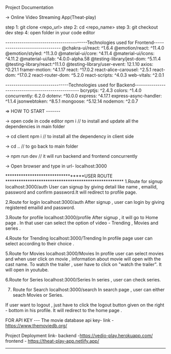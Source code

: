Project Documentation


-> Online Video Streaming App(Theat-play)

step 1: git clone <repo_url>
step 2: cd <repo_name>
step 3: git checkout dev
step 4: open folder in your code editor

----------------------------------------Technologies used for Frontend--------------------------------
@chakra-ui/react: ^1.6.4
@emotion/react: ^11.4.0
@emotion/styled: ^11.3.0
@material-ui/core: ^4.11.4
@material-ui/icons: ^4.11.2
@material-ui/lab: ^4.0.0-alpha.58
@testing-library/jest-dom: ^5.11.4
@testing-library/react:^11.1.0
@testing-library/user-event: 12.1.10
axios: ^0.21.1
framer-motion: ^4.1.17
react: ^17.0.2
react-alice-carousel: ^2.5.1
react-dom: ^17.0.2
react-router-dom: ^5.2.0
react-scripts: ^4.0.3
web-vitals: ^2.0.1

-------------------------------Technologies used for Backend---------------------------------------------------
bcryptjs: ^2.4.3
colors: ^1.4.0
concurrently: 6.2.0
dotenv: ^10.0.0
express: ^4.17.1
express-async-handler: ^1.1.4
jsonwebtoken: ^8.5.1
mongoose: ^5.12.14
nodemon: ^2.0.7

=> HOW TO START -------

-> open code in code editor 
npm i               // to install and update all the dependencies in main folder

-> cd client
npm i               // to install all the dependency in client side

-> cd ..            // to go back to main folder

-> npm run dev     // it will run  backend and frontend concurrently

-> Open browser and type in url-
localhost:3000 



**********************************USER ROUTE *****************************************************
1.Route for signup
localhost:3000/auth
User can signup by giving detail like name , emailid, password and confirm password.It will redirect to profile page. 

2.Route for login
localhost:3000/auth
After signup , user can login by giving registered emailid and password.

3.Route for profile
localhost:3000/profile
After signup , it will go to Home page . In that user can select the option of video - Trending , Movies and series .

4.Route for Trending
localhost:3000/Trending
In profile page user can select according to their choice . 

5.Route for Movies
localhost:3000/Movies
In profile user can select movies and when user click on movie , information about movie will open with the cast name. To watch the trailer , user have to click on "watch the trailer". It will open in youtube.

6.Route for  Series
localhost:3000/Series
In series , user can check series.

7. Route for Search
localhost:3000/search
In search page , user can either seach Movies or Series. 

If user want to logout , just have to click the logout button given on the right - bottom in his profile. 
It will redirect to the home page . 

FOR API KEY  ---
 The movie database  api key- 
   link - https://www.themoviedb.org/

Project Deployment link- 
backend -https://vedio-play.herokuapp.com/
frontend - https://theat-play-app.netlify.app/





************************************************************************************************************************************************





